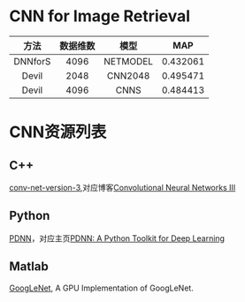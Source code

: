 # CNN for Image Retrieval

| 方法 | 数据维数 | 模型 | MAP |
|:-----:|:-------:|:-----:|:-----:|
| DNNforS | 4096 | NETMODEL | 0.432061 |
| Devil | 2048 | CNN2048 | 0.495471 |
| Devil | 4096 | CNNS | 0.484413 |

# CNN资源列表

## C++

[conv-net-version-3](https://github.com/xingdi-eric-yuan/conv-net-version-3),对应博客[Convolutional Neural Networks III](http://eric-yuan.me/cnn3/)

## Python

[PDNN](https://github.com/yajiemiao/pdnn)，对应主页[PDNN: A Python Toolkit for Deep Learning](http://www.cs.cmu.edu/~ymiao/pdnntk.html)

## Matlab

[GoogLeNet](http://vision.princeton.edu/pvt/GoogLeNet/), A GPU Implementation of GoogLeNet.


